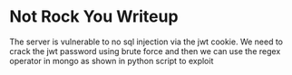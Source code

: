 # Not Rock You Writeup

The server is vulnerable to no sql injection via the jwt cookie. We need to crack the jwt password using brute force and then we can use the regex operator in mongo as shown in python script to exploit
